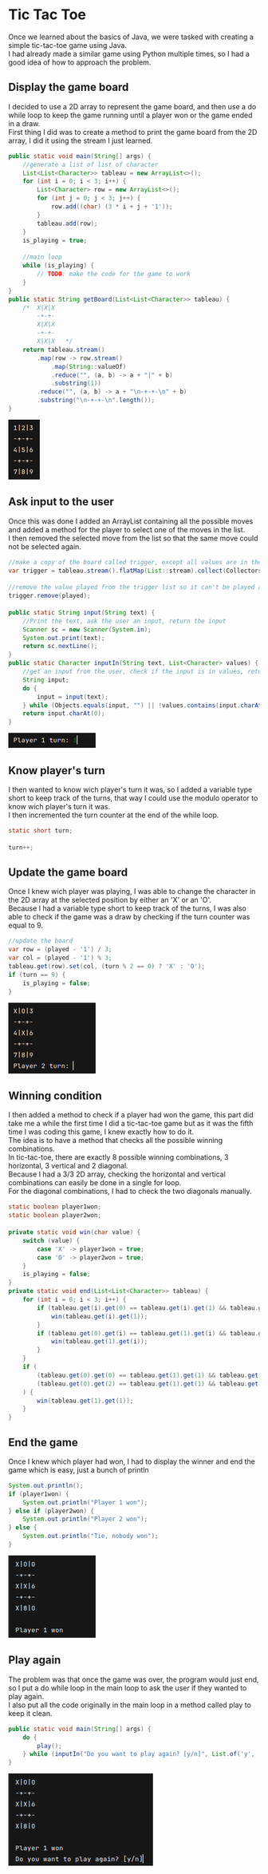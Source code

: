 # Tic Tac Toe <Badge type="tip" text="Java" />

Once we learned about the basics of Java, we were tasked with creating a simple tic-tac-toe game using Java.\
I had already made a similar game using Python multiple times, so I had a good idea of how to approach the problem.

## Display the game board
I decided to use a 2D array to represent the game board, and then use a do while loop to keep the game running until a player won or the game ended in a draw.\
First thing I did was to create a method to print the game board from the 2D array, I did it using the stream I just learned.
```java
public static void main(String[] args) {
    //generate a list of list of character
    List<List<Character>> tableau = new ArrayList<>();
    for (int i = 0; i < 3; i++) {
        List<Character> row = new ArrayList<>();
        for (int j = 0; j < 3; j++) {
            row.add((char) (3 * i + j + '1'));
        }
        tableau.add(row);
    }
    is_playing = true;

    //main loop
    while (is_playing) {
        // TODO: make the code for the game to work
    }
}
public static String getBoard(List<List<Character>> tableau) {
    /*  X|X|X
        -+-+-
        X|X|X
        -+-+-
        X|X|X   */
    return tableau.stream()
        .map(row -> row.stream()
            .map(String::valueOf)
            .reduce("", (a, b) -> a + "|" + b)
            .substring(1))
        .reduce("", (a, b) -> a + "\n-+-+-\n" + b)
        .substring("\n-+-+-\n".length());
}
```
![Display the game board](../../../images/jobtrek/tic-tac-toe/display-grid.png)<br>

## Ask input to the user
Once this was done I added an ArrayList containing all the possible moves and added a method for the player to select one of the moves in the list.\
I then removed the selected move from the list so that the same move could not be selected again.
```java
//make a copy of the board called trigger, except all values are in the main list (will be used to check which case can be played)
var trigger = tableau.stream().flatMap(List::stream).collect(Collectors.toList());

//remove the value played from the trigger list so it can't be played again
trigger.remove(played);

public static String input(String text) {
    //Print the text, ask the user an input, return the input
    Scanner sc = new Scanner(System.in);
    System.out.print(text);
    return sc.nextLine();
}
public static Character inputIn(String text, List<Character> values) {
    //get an input from the user, check if the input is in values, return the input if it is, else ask again
    String input;
    do {
        input = input(text);
    } while (Objects.equals(input, "") || !values.contains(input.charAt(0)));
    return input.charAt(0);
}
```
![Ask input to the user](../../../images/jobtrek/tic-tac-toe/ask-input.png)<br>

## Know player's turn
I then wanted to know wich player's turn it was, so I added a variable type short to keep track of the turns, that way I could use the modulo operator to know wich player's turn it was.\
I then incremented the turn counter at the end of the while loop.
```java
static short turn;

turn++;
```

## Update the game board
Once I knew wich player was playing, I was able to change the character in the 2D array at the selected position by either an 'X' or an 'O'.\
Because I had a variable type short to keep track of the turns, I was also able to check if the game was a draw by checking if the turn counter was equal to 9.
```java
//update the board
var row = (played - '1') / 3;
var col = (played - '1') % 3;
tableau.get(row).set(col, (turn % 2 == 0) ? 'X' : 'O');
if (turn == 9) {
    is_playing = false;
}
```
![Update the game board](../../../images/jobtrek/tic-tac-toe/update-grid.png)<br>

## Winning condition
I then added a method to check if a player had won the game, this part did take me a while the first time I did a tic-tac-toe game but as it was the fifth time I was coding this game, I knew exactly how to do it.\
The idea is to have a method that checks all the possible winning combinations.\
In tic-tac-toe, there are exactly 8 possible winning combinations, 3 horizontal, 3 vertical and 2 diagonal.\
Because I had a 3/3 2D array, checking the horizontal and vertical combinations can easily be done in a single for loop.\
For the diagonal combinations, I had to check the two diagonals manually.
```java
static boolean player1won;
static boolean player2won;

private static void win(char value) {
    switch (value) {
        case 'X' -> player1won = true;
        case 'O' -> player2won = true;
    }
    is_playing = false;
}
private static void end(List<List<Character>> tableau) {
    for (int i = 0; i < 3; i++) {
        if (tableau.get(i).get(0) == tableau.get(i).get(1) && tableau.get(i).get(1) == tableau.get(i).get(2)) {
            win(tableau.get(i).get(1));
        }
        if (tableau.get(0).get(i) == tableau.get(1).get(i) && tableau.get(1).get(i) == tableau.get(2).get(i)) {
            win(tableau.get(1).get(i));
        }
    }
    if (
        (tableau.get(0).get(0) == tableau.get(1).get(1) && tableau.get(1).get(1) == tableau.get(2).get(2)) ||
        (tableau.get(0).get(2) == tableau.get(1).get(1) && tableau.get(1).get(1) == tableau.get(2).get(0))
    ) {
        win(tableau.get(1).get(1));
    }
}
```

## End the game
Once I knew which player had won, I had to display the winner and end the game which is easy, just a bunch of println
```java
System.out.println();
if (player1won) {
    System.out.println("Player 1 won");
} else if (player2won) {
    System.out.println("Player 2 won");
} else {
    System.out.println("Tie, nobody won");
}
```
![Winning condition](../../../images/jobtrek/tic-tac-toe/win.png)<br>

## Play again
The problem was that once the game was over, the program would just end, so I put a do while loop in the main loop to ask the user if they wanted to play again.\
I also put all the code originally in the main loop in a method called play to keep it clean.
```java
public static void main(String[] args) {
    do {
        play();
    } while (inputIn("Do you want to play again? [y/n]", List.of('y', 'n')) == 'y');
}
```
![Play again](../../../images/jobtrek/tic-tac-toe/play-again.png)<br>
